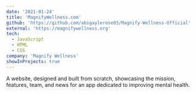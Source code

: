 ```yaml
---
date: '2021-01-24'
title: 'MagnifyWellness.com'
github: 'https://github.com/abigaylerose03/Magnify-Wellness-Official'
external: 'https://magnifywellness.org'
tech:
  - JavaScript
  - HTML
  - CSS
company: 'Magnify Wellness'
showInProjects: true
---
```


A website, designed and built from scratch, showcasing the mission, features, team, and news for an app dedicated to improving mental health.
